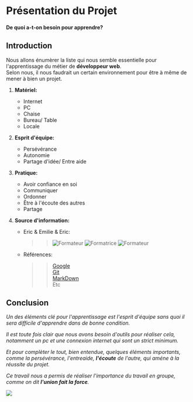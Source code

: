 
# __Présentation du Projet__


#### De quoi a-t-on besoin pour apprendre?


## __Introduction__

Nous allons énumèrer la liste qui nous semble essentielle pour l'apprentissage du métier de **développeur web**. <br/>
Selon nous, il nous faudrait un certain environnement pour être à même de mener à bien un projet.


1. __Matériel:__
		
	* Internet
	* PC
	* Chaise
	* Bureau/ Table
	* Locale

2. __Esprit d'équipe:__

	* Persévérance
	* Autonomie
	* Partage d'idée/ Entre aide
	
3. __Pratique:__

	* Avoir confiance en soi
	* Communiquer
	* Ordonner
	* Être à l'écoute des autres
	* Partage


4. __Source d'information:__

	* Eric & Emilie & Eric: <br/>
		>> ![Formateur](https://github.com/nadiabena/Exercice/blob/master/nad.png) 
		>> ![Formatrice](https://github.com/nadiabena/Exercice/blob/master/emilie.png) 
		>> ![Formateur](https://github.com/nadiabena/Exercice/blob/master/jaja.png) <br/>
	* Références: <br/>
		>> [Google](https://www.google.be) <br/>
		>> [Git](https://github.com/) <br/>
		>> [MarkDown](https://guides.github.com/pdfs/markdown-cheatsheet-online.pdf) <br/>
		>> Etc <br/>		
		
## __Conclusion__

_Un des éléments clé pour l'apprentissage est l'esprit d'équipe sans quoi il sera difficile d'apprendre dans de bonne condition._

*Il est toute fois clair que nous avons besoin d'outils pour réaliser cela, notamment un pc et une connexion internet qui sont un strict minimum.*

_Et pour complèter le tout, bien entendue, quelques éléments importants, comme la persévérance, l'entreaide, **l'écoute** de l'autre, qui améne à la réussite du projet._

*Ce travail nous a permis de réaliser l'importance du travail en groupe, comme on dit __***l'union fait la force***__.* 


![](http://images.forum-auto.com/mesimages/659979/adiieu.gif)




